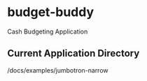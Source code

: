 # budget-buddy
Cash Budgeting Application

## Current Application Directory ##
/docs/examples/jumbotron-narrow
